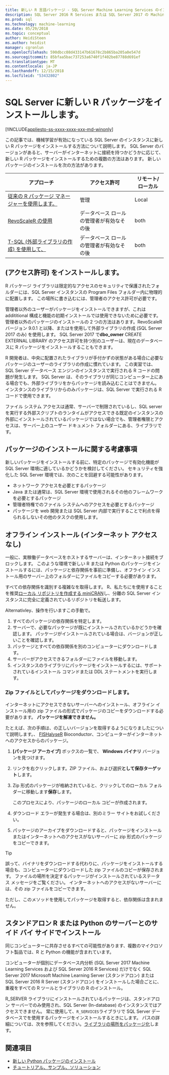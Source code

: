 ```yaml
---
title: 新しい R 言語パッケージ - SQL Server Machine Learning Services のインストールします。
description: SQL Server 2016 R Services または SQL Server 2017 の Machine Learning Services (In-database) に新しい R パッケージを追加します。
ms.prod: sql
ms.technology: machine-learning
ms.date: 05/29/2018
ms.topic: conceptual
author: HeidiSteen
ms.author: heidist
manager: cgronlun
ms.openlocfilehash: 590dbcc08d433147b61678c2b865ba205a0e547d
ms.sourcegitcommit: 85bfaa5bac737253a6740f1f402be87788d691ef
ms.translationtype: MT
ms.contentlocale: ja-JP
ms.lasthandoff: 12/15/2018
ms.locfileid: "53432802"
---
```

# <a name="install-new-r-packages-on-sql-server"></a>SQL Server に新しい R パッケージをインストールします。
[!INCLUDE[appliesto-ss-xxxx-xxxx-xxx-md-winonly](../../includes/appliesto-ss-xxxx-xxxx-xxx-md-winonly.md)]

この記事では、機械学習が有効になっている SQL Server のインスタンスに新しい R パッケージをインストールする方法について説明します。 SQL Server のバージョンがあると、サーバーがインターネットに接続を持つかどうかに応じて、新しい R パッケージをインストールするための複数の方法はあります。 新しいパッケージのインストールを次の方法があります。

| アプローチ                           | アクセス許可               | リモート/ローカル |
|------------------------------------|---------------------------|--------------|
| [従来の R パッケージ マネージャーを使用します。](use-r-package-managers-on-sql-server.md)  | 管理 | Local |
| [RevoScaleR の使用](use-revoscaler-to-manage-r-packages.md) |  データベース ロールの管理者が有効なその後 | both|
| [T-SQL (外部ライブラリの作成) を使用して、](install-r-packages-tsql.md) | データベース ロールの管理者が有効なその後 | both 

## <a name="who-installs-permissions"></a>(アクセス許可) をインストールします。

R パッケージ ライブラリは限定的なアクセスのセキュリティで保護されたフォルダーには、SQL Server インスタンスの Program Files フォルダー内に物理的に配置します。 この場所に書き込むには、管理者のアクセス許可が必要です。

管理者以外のユーザーがパッケージをインストールできますが、これは addititional 構成と機能の初期インストールでは使用できないために必要です。 管理者以外のパッケージのインストールの 2 つの方法はあります。RevoScaleR バージョン 9.0.1 と以降、またはを使用して外部ライブラリの作成 (SQL Server 2017 のみ) を使用します。 SQL Server 2017 で**dbo_owner** CREATE EXTERNAL LIBRARY のアクセス許可を持つ別のユーザーは、現在のデータベースに R パッケージをインストールすることもできます。

R 開発者は、中央に配置されたライブラリが手付かずの状態がある場合に必要なパッケージのユーザーのライブラリの作成に慣れています。 この実習では、SQL Server データベース エンジンのインスタンスで実行される R コードの問題が発生します。 SQL Server は、そのライブラリが同じコンピューター上にある場合でも、外部ライブラリをからパッケージを読み込むことはできません。 インスタンスのライブラリからのみパッケージは、SQL Server で実行される R コードで使用できます。

ファイル システム アクセスは通常、サーバーで制限されているし、SQL server を実行する外部スクリプトのランタイムがアクセスできる既定のインスタンスの外部にインストールされているパッケージではない場合でも、管理者権限とアクセスは、サーバー上のユーザー ドキュメント フォルダーにある、ライブラリです。 

## <a name="considerations-for-package-installation"></a>パッケージのインストールに関する考慮事項

新しいパッケージをインストールする前に、特定のパッケージで有効化機能が SQL Server 環境に適しているかどうかを検討してください。 セキュリティを強化した SQL Server 環境では、次のことを回避する可能性があります。

+ ネットワーク アクセスを必要とするパッケージ
+ Java または通常は、SQL Server 環境で使用されるその他のフレームワークを必要とするパッケージ
+ 管理者特権でのファイル システムへのアクセスを必要とするパッケージ
+ パッケージを web 開発または SQL Server 内部で実行することで利点を得られるしないその他のタスクの使用します。

## <a name="offline-installation-no-internet-access"></a>オフライン インストール (インターネット アクセスなし)

一般に、実稼働データベースをホストするサーバーは、インターネット接続をブロックします。 このような環境で新しい R または Python のパッケージをインストールするには、パッケージと依存関係を事前に準備し、オフライン インストール用のサーバー上のフォルダーにファイルをコピーする必要があります。

すべての依存関係を識別する複雑なを取得します。 R、私たちにを使用することを推奨[ローカル リポジトリを作成する miniCRAN](create-a-local-package-repository-using-minicran.md)し、分離の SQL Server インスタンスに完全に定義されているリポジトリを転送します。

Alternativley、操作を行いますこの手動で。

1. すべてのパッケージの依存関係を特定します。 
2. サーバーで、必要なパッケージが既にインストールされているかどうかを確認します。 パッケージがインストールされている場合は、バージョンが正しいことを確認します。
3. パッケージとすべての依存関係を別のコンピューターにダウンロードします。
4. サーバーがアクセスできるフォルダーにファイルを移動します。
5. インスタンスのライブラリにパッケージをインストールするには、サポートされているインストール コマンドまたは DDL ステートメントを実行します。

### <a name="download-the-package-as-a-zipped-file"></a>Zip ファイルとしてパッケージをダウンロードします。

インターネットにアクセスできないサーバーへのインストール、オフライン インストール用の zip ファイルの形式でパッケージのコピーをダウンロードする必要があります。 **パッケージを解凍できません。**

たとえば、次の手順は、の正しいバージョンを取得するようになりましたについて説明します。、 [FISHalyseR](https://bioconductor.org/packages/release/bioc/html/FISHalyseR.html) Bioconductor、コンピューターがインターネットへのアクセスからのパッケージ。

1.  **[パッケージ アーカイブ]** ボックスの一覧で、 **Windows バイナリ** バージョンを見つけます。

2.  リンクを右クリックします。ZIP ファイル、および選択**として保存ターゲット**します。

3.  Zip 形式のパッケージが格納されていると、クリックしてのローカル フォルダーに移動します**保存**します。

    このプロセスにより、パッケージのローカル コピーが作成されます。 

4. ダウンロード エラーが発生する場合は、別のミラー サイトをお試しください。

5. パッケージのアーカイブをダウンロードすると、パッケージをインストールまたはインターネットへのアクセスがないサーバーに zip 形式のパッケージをコピーできます。

> [!TIP]
> 誤って、バイナリをダウンロードする代わりに、パッケージをインストールする場合も、コンピューターにダウンロードした zip ファイルのコピーが保存されます。 ファイルの場所を決定するパッケージがインストールされているステータス メッセージをご覧ください。 インターネットへのアクセスがないサーバーには、その zip ファイルをコピーできます。
> 
> ただし、このメソッドを使用してパッケージを取得すると、依存関係は含まれません。 


## <a name="side-by-side-installation-with-standalone-r-or-python-servers"></a>スタンドアロン R または Python のサーバーとのサイド バイ サイドでインストール

同じコンピューターに共存させるすべての可能性があります、複数のマイクロソフト製品では、R と Python の機能が含まれています。

コンピューターが個別にデータベース内分析 (SQL Server 2017 Machine Learning Services および SQL Server 2016 R Services) だけでなく SQL Server 2017 Microsoft Machine Learning Server (スタンドアロン) または SQL Server 2016 R Server (スタンドアロン) をインストールした場合ごとに、重複をすべての R ツールとライブラリの R のインストール。

R_SERVER ライブラリにインストールされているパッケージは、スタンドアロン サーバーでのみ使用され、SQL Server (In-database) のインスタンスではアクセスできません。 常に使用して、`R_SERVICES`ライブラリで SQL Server データベースでを使用するパッケージをインストールするときにします。 パスの詳細については、次を参照してください。[ライブラリの場所をパッケージ化](installing-and-managing-r-packages.md#package-library-location)します。


## <a name="see-also"></a>関連項目

+ [新しい Python パッケージのインストール](../python/install-additional-python-packages-on-sql-server.md)
+ [チュートリアル、サンプル、ソリューション](../tutorials/machine-learning-services-tutorials.md)